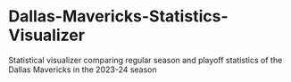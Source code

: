 # Dallas-Mavericks-Statistics-Visualizer
Statistical visualizer comparing regular season and playoff statistics of the Dallas Mavericks in the 2023-24 season
